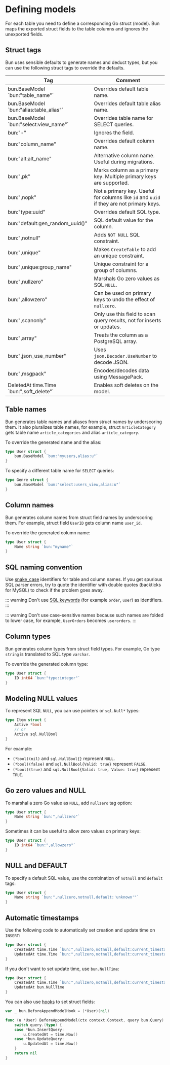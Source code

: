 # Defining models

For each table you need to define a corresponding Go struct (model). Bun maps the exported struct
fields to the table columns and ignores the unexported fields.

## Struct tags

Bun uses sensible defaults to generate names and deduct types, but you can use the following struct
tags to override the defaults.

| Tag                                        | Comment                                                                                  |
| ------------------------------------------ | ---------------------------------------------------------------------------------------- |
| bun.BaseModel \`bun:"table_name"\`         | Overrides default table name.                                                            |
| bun.BaseModel \`bun:"alias:table_alias"\`  | Overrides default table alias name.                                                      |
| bun.BaseModel \`bun:"select:view_name"\`   | Overrides table name for SELECT queries.                                                 |
| bun:"-"                                    | Ignores the field.                                                                       |
| bun:"column_name"                          | Overrides default column name.                                                           |
| bun:"alt:alt_name"                         | Alternative column name. Useful during migrations.                                       |
| bun:",pk"                                  | Marks column as a primary key. Multiple primary keys are supported.                      |
| bun:",nopk"                                | Not a primary key. Useful for columns like `id` and `uuid` if they are not primary keys. |
| bun:"type:uuid"                            | Overrides default SQL type.                                                              |
| bun:"default:gen_random_uuid()"            | SQL default value for the column.                                                        |
| bun:",notnull"                             | Adds `NOT NULL` SQL constraint.                                                          |
| bun:",unique"                              | Makes `CreateTable` to add an unique constraint.                                         |
| bun:",unique:group_name"                   | Unique constraint for a group of columns.                                                |
| bun:",nullzero"                            | Marshals Go zero values as SQL `NULL`.                                                   |
| bun:",allowzero"                           | Can be used on primary keys to undo the effect of `nullzero`.                            |
| bun:",scanonly"                            | Only use this field to scan query results, not for inserts or updates.                   |
| bun:",array"                               | Treats the column as a PostgreSQL array.                                                 |
| bun:",json_use_number"                     | Uses `json.Decoder.UseNumber` to decode JSON.                                            |
| bun:",msgpack"                             | Encodes/decodes data using MessagePack.                                                  |
| DeletedAt time.Time \`bun:",soft_delete"\` | Enables soft deletes on the model.                                                       |

## Table names

Bun generates table names and aliases from struct names by underscoring them. It also pluralizes
table names, for example, struct `ArticleCategory` gets table name `article_categories` and alias
`article_category`.

To override the generated name and the alias:

```go
type User struct {
	bun.BaseModel `bun:"myusers,alias:u"`
}
```

To specify a different table name for `SELECT` queries:

```go
type Genre struct {
	bun.BaseModel `bun:"select:users_view,alias:u"`
}
```

## Column names

Bun generates column names from struct field names by underscoring them. For example, struct field
`UserID` gets column name `user_id`.

To override the generated column name:

```go
type User struct {
	Name string `bun:"myname"`
}
```

## SQL naming convention

Use [snake_case](https://en.wikipedia.org/wiki/Snake_case) identifiers for table and column names.
If you get spurious SQL parser errors, try to quote the identifier with double quotes (backticks for
MySQL) to check if the problem goes away.

<!-- prettier-ignore -->
::: warning
Don't use [SQL keywords](https://www.postgresql.org/docs/13/sql-keywords-appendix.html) (for example
`order`, `user`) as identifiers.
:::

<!-- prettier-ignore -->
::: warning
Don't use case-sensitive names because such names are folded to lower case, for example,
`UserOrders` becomes `userorders`.
:::

## Column types

Bun generates column types from struct field types. For example, Go type `string` is translated to
SQL type `varchar`.

To override the generated column type:

```go
type User struct {
    ID int64 `bun:"type:integer"`
}
```

## Modeling NULL values

To represent SQL `NULL`, you can use pointers or `sql.Null*` types:

```go
type Item struct {
    Active *bool
    // or
    Active sql.NullBool
}
```

For example:

- `(*bool)(nil)` and `sql.NullBool{}` represent `NULL`.
- `(*bool)(false)` and `sql.NullBool{Valid: true}` represent `FALSE`.
- `(*bool)(true)` and `sql.NullBool{Valid: true, Value: true}` represent `TRUE`.

## Go zero values and NULL

To marshal a zero Go value as `NULL`, add `nullzero` tag option:

```go
type User struct {
    Name string `bun:",nullzero"`
}
```

Sometimes it can be useful to allow zero values on primary keys:

```go
type User struct {
    ID int64 `bun:",allowzero"`
}
```

## NULL and DEFAULT

To specify a default SQL value, use the combination of `notnull` and `default` tags:

```go
type User struct {
    Name string `bun:",nullzero,notnull,default:'unknown'"`
}
```

## Automatic timestamps

Use the following code to automatically set creation and update time on `INSERT`:

```go
type User struct {
	CreatedAt time.Time `bun:",nullzero,notnull,default:current_timestamp"`
	UpdatedAt time.Time `bun:",nullzero,notnull,default:current_timestamp"`
}
```

If you don't want to set update time, use `bun.NullTime`:

```go
type User struct {
	CreatedAt time.Time `bun:",nullzero,notnull,default:current_timestamp"`
	UpdatedAt bun.NullTime
}
```

You can also use [hooks](hooks.md) to set struct fields:

```go
var _ bun.BeforeAppendModelHook = (*User)(nil)

func (u *User) BeforeAppendModel(ctx context.Context, query bun.Query) error {
	switch query.(type) {
	case *bun.InsertQuery:
		u.CreatedAt = time.Now()
	case *bun.UpdateQuery:
		u.UpdatedAt = time.Now()
	}
	return nil
}
```
